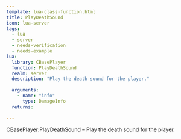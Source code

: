 ```yaml
---
template: lua-class-function.html
title: PlayDeathSound
icon: lua-server
tags:
  - lua
  - server
  - needs-verification
  - needs-example
lua:
  library: CBasePlayer
  function: PlayDeathSound
  realm: server
  description: "Play the death sound for the player."
  
  arguments:
    - name: "info"
      type: DamageInfo
  returns:
    
---
```


<div class="lua__search__keywords">
CBasePlayer:PlayDeathSound &#x2013; Play the death sound for the player.
</div>
